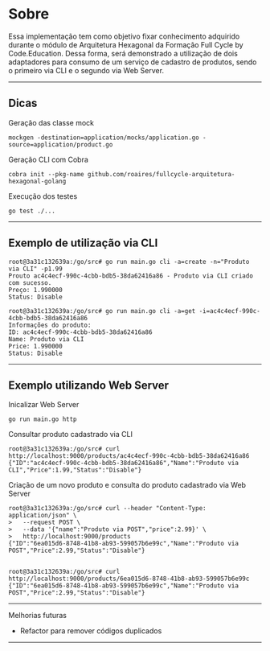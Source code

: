 # Sobre

Essa implementação tem como objetivo fixar conhecimento adquirido durante o módulo de Arquitetura Hexagonal da Formação Full Cycle by Code.Education.
Dessa forma, será demonstrado a utilização de dois adaptadores para consumo de um serviço de cadastro de produtos, sendo o primeiro via CLI e o segundo via Web Server.

---

## Dicas

Geração das classe mock
```
mockgen -destination=application/mocks/application.go -source=application/product.go
```

Geração CLI com Cobra
```
cobra init --pkg-name github.com/roaires/fullcycle-arquitetura-hexagonal-golang
```

Execução dos testes
```
go test ./...
```

---

## Exemplo de utilização via CLI

```
root@3a31c132639a:/go/src# go run main.go cli -a=create -n="Produto via CLI" -p1.99
Prouto ac4c4ecf-990c-4cbb-bdb5-38da62416a86 - Produto via CLI criado com sucesso. 
Preço: 1.990000
Status: Disable

root@3a31c132639a:/go/src# go run main.go cli -a=get -i=ac4c4ecf-990c-4cbb-bdb5-38da62416a86
Informações do produto:
ID: ac4c4ecf-990c-4cbb-bdb5-38da62416a86
Name: Produto via CLI
Price: 1.990000
Status: Disable
```

---

## Exemplo utilizando Web Server

Inicalizar Web Server
```
go run main.go http
```

Consultar produto cadastrado via CLI
```
root@3a31c132639a:/go/src# curl http://localhost:9000/products/ac4c4ecf-990c-4cbb-bdb5-38da62416a86
{"ID":"ac4c4ecf-990c-4cbb-bdb5-38da62416a86","Name":"Produto via CLI","Price":1.99,"Status":"Disable"}
```

Criação de um novo produto e consulta do produto cadastrado via Web Server
```
root@3a31c132639a:/go/src# curl --header "Content-Type: application/json" \
>   --request POST \
>   --data '{"name":"Produto via POST","price":2.99}' \
>   http://localhost:9000/products
{"ID":"6ea015d6-8748-41b8-ab93-599057b6e99c","Name":"Produto via POST","Price":2.99,"Status":"Disable"}


root@3a31c132639a:/go/src# curl http://localhost:9000/products/6ea015d6-8748-41b8-ab93-599057b6e99c
{"ID":"6ea015d6-8748-41b8-ab93-599057b6e99c","Name":"Produto via POST","Price":2.99,"Status":"Disable"}
```
---
Melhorias futuras
- Refactor para remover códigos duplicados

---